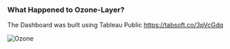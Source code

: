 ### What Happened to Ozone-Layer?
The Dashboard was built using Tableau Public
https://tabsoft.co/3pVcGdq

![Ozone](https://user-images.githubusercontent.com/84787925/145827251-25caffe2-ddb6-4038-ab7c-3734c1b9c8bc.png)
